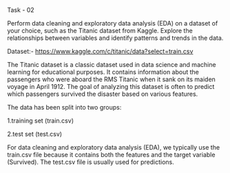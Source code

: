 Task - 02

Perform data cleaning and exploratory data analysis (EDA) on a dataset of your choice, such as the Titanic dataset from Kaggle. Explore the relationships between variables and identify patterns and trends in the data.

Dataset:- https://www.kaggle.com/c/titanic/data?select=train.csv

The Titanic dataset is a classic dataset used in data science and machine learning for educational purposes. It contains information about the passengers who were aboard the RMS Titanic when it sank on its maiden voyage in April 1912. The goal of analyzing this dataset is often to predict which passengers survived the disaster based on various features.

The data has been split into two groups:

1.training set (train.csv)

2.test set (test.csv)

For data cleaning and exploratory data analysis (EDA), we typically use the train.csv file because it contains both the features and the target variable (Survived). The test.csv file is usually used for predictions.
